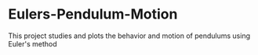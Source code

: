 # Eulers-Pendulum-Motion
This project studies and plots the behavior and motion of pendulums using Euler's method
